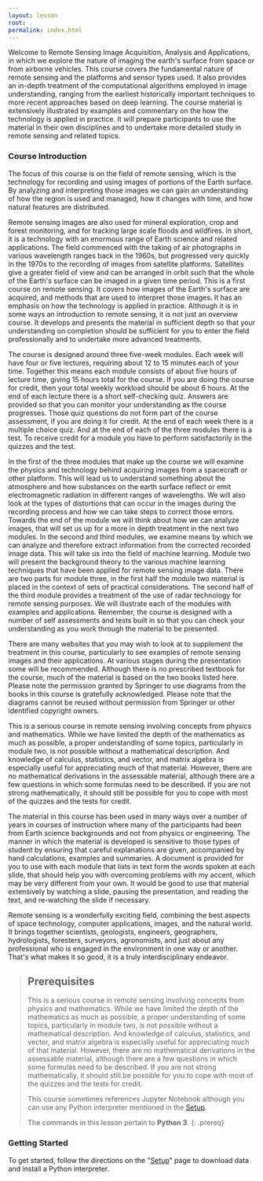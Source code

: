 ```yaml
---
layout: lesson
root: .
permalink: index.html
---
```


Welcome to Remote Sensing Image Acquisition, Analysis and Applications, in which we explore the nature of imaging the earth's surface from space or from airborne vehicles. This course covers the fundamental nature of remote sensing and the platforms and sensor types used.  It also provides an in-depth treatment of the computational algorithms employed in image understanding, ranging from the earliest historically important techniques to more recent approaches based on deep learning.   The course material is extensively illustrated by examples and commentary on the how the technology is applied in practice.  It will prepare participants to use the material in their own disciplines and to undertake more detailed study in remote sensing and related topics.


### Course Introduction 
The focus of this course is on the field of remote sensing, which is the technology for recording and using images of portions of the Earth surface. By analyzing and interpreting those images we can gain an understanding of how the region is used and managed, how it changes with time, and how natural features are distributed. 

Remote sensing images are also used for mineral exploration, crop and forest monitoring, and for tracking large scale floods and wildfires. In short, it is a technology with an enormous range of Earth science and related applications. The field commenced with the taking of air photographs in various wavelength ranges back in the 1960s, but progressed very quickly in the 1970s to the recording of images from satellite platforms. Satellites give a greater field of view and can be arranged in orbit such that the whole of the Earth's surface can be imaged in a given time period. This is a first course on remote sensing. It covers how images of the Earth's surface are acquired, and methods that are used to interpret those images. It has an emphasis on how the technology is applied in practice. Although it is in some ways an introduction to remote sensing, it is not just an overview course. It develops and presents the material in sufficient depth so that your understanding on completion should be sufficient for you to enter the field professionally and to undertake more advanced treatments. 

The course is designed around three five-week modules. Each week will have four or five lectures, requiring about 12 to 15 minutes each of your time. Together this means each module consists of about five hours of lecture time, giving 15 hours total for the course. If you are doing the course for credit, then your total weekly workload should be about 6 hours. At the end of each lecture there is a short self-checking quiz. Answers are provided so that you can monitor your understanding as the course progresses. Those quiz questions do not form part of the course assessment, if you are doing it for credit. At the end of each week there is a multiple choice quiz. And at the end of each of the three modules there is a test. To receive credit for a module you have to perform satisfactorily in the quizzes and the test. 

In the first of the three modules that make up the course we will examine the physics and technology behind acquiring images from a spacecraft or other platform. This will lead us to understand something about the atmosphere and how substances on the earth surface reflect or emit electromagnetic radiation in different ranges of wavelengths. We will also look at the types of distortions that can occur in the images during the recording process and how we can take steps to correct those errors. Towards the end of the module we will think about how we can analyze images, that will set us up for a more in depth treatment in the next two modules. In the second and third modules, we examine means by which we can analyze and therefore extract information from the corrected recorded image data. This will take us into the field of machine learning. Module two will present the background theory to the various machine learning techniques that have been applied for remote sensing image data. There are two parts for module three, in the first half the module two material is placed in the context of sets of practical considerations. The second half of the third module provides a treatment of the use of radar technology for remote sensing purposes. We will illustrate each of the modules with examples and applications. Remember, the course is designed with a number of self assessments and tests built in so that you can check your understanding as you work through the material to be presented. 

There are many websites that you may wish to look at to supplement the treatment in this course, particularly to see examples of remote sensing images and their applications. At various stages during the presentation some will be recommended. Although there is no prescribed textbook for the course, much of the material is based on the two books listed here. Please note the permission granted by Springer to use diagrams from the books in this course is gratefully acknowledged. Please note that the diagrams cannot be reused without permission from Springer or other identified copyright owners. 

This is a serious course in remote sensing involving concepts from physics and mathematics. While we have limited the depth of the mathematics as much as possible, a proper understanding of some topics, particularly in module two, is not possible without a mathematical description. And knowledge of calculus, statistics, and vector, and matrix algebra is especially useful for appreciating much of that material. However, there are no mathematical derivations in the assessable material, although there are a few questions in which some formulas need to be described. If you are not strong mathematically, it should still be possible for you to cope with most of the quizzes and the tests for credit.

The material in this course has been used in many ways over a number of years in courses of instruction where many of the participants had been from Earth science backgrounds and not from physics or engineering. The manner in which the material is developed is sensitive to those types of student by ensuring that careful explanations are given, accompanied by hand calculations, examples and summaries. A document is provided for you to use with each module that lists in text form the words spoken at each slide, that should help you with overcoming problems with my accent, which may be very different from your own. It would be good to use that material extensively by watching a slide, pausing the presentation, and reading the text, and re-watching the slide if necessary. 

Remote sensing is a wonderfully exciting field, combining the best aspects of space technology, computer applications, images, and the natural world. It brings together scientists, geologists, engineers, geographers, hydrologists, foresters, surveyors, agronomists, and just about any professional who is engaged in the environment in one way or another. That's what makes it so good, it is a truly interdisciplinary endeavor. 

> ## Prerequisites
>
> This is a serious course in remote sensing involving concepts from physics and mathematics. While we have limited the depth of the mathematics as much as possible, a proper understanding of some topics, particularly in module two, is not possible without a mathematical description. And knowledge of calculus, statistics, and vector, and matrix algebra is especially useful for appreciating much of that material. However, there are no mathematical derivations in the assessable material, although there are a few questions in which some formulas need to be described. If you are not strong mathematically, it should still be possible for you to cope with most of the quizzes and the tests for credit. 
> 
> This course sometimes references Jupyter Notebook although you can use any Python interpreter mentioned in the [Setup](setup/).
>
> The commands in this lesson pertain to **Python 3**.
{: .prereq}

### Getting Started
To get started, follow the directions on the "[Setup](setup/)" page to download data
and install a Python interpreter.
